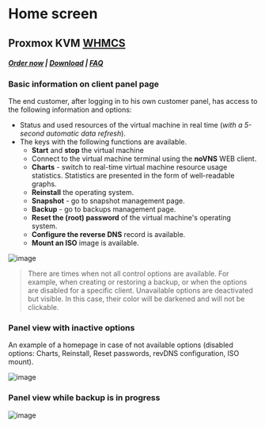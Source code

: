 # Home screen

## Proxmox KVM **[WHMCS](https://puqcloud.com/link.php?id=77)**

#####  [Order now](https://puqcloud.com/index.php?rp=/store/whmcs-module-proxmox-kvm) | [Download](https://download.puqcloud.com/WHMCS/servers/PUQ_WHMCS-Proxmox-KVM/) | [FAQ](https://faq.puqcloud.com/)

### Basic information on client panel page

The end customer, after logging in to his own customer panel, has access to the following information and options:

- Status and used resources of the virtual machine in real time (*with a 5-second automatic data refresh*).
- The keys with the following functions are available. 
    - **Start** and **stop** the virtual machine
    - Connect to the virtual machine terminal using the **noVNS** WEB client.
    - **Charts** - switch to real-time virtual machine resource usage statistics. Statistics are presented in the form of well-readable graphs.
    - **Reinstall** the operating system.
    - **Snapshot** - go to snapshot management page.
    - **Backup** - go to backups management page.
    - **Reset the (root) password** of the virtual machine's operating system.
    - **Configure the reverse DNS** record is available.
    - **Mount an ISO** image is available.

![image](https://github.com/PUQ-sp-z-o-o/WHMCS-Module-Proxmox-KVM/assets/81689153/f4d004fb-f4c5-4552-a977-0da8b5364acc)


>There are times when not all control options are available. For example, when creating or restoring a backup, or when the options are disabled for a specific client. Unavailable options are deactivated but visible. In this case, their color will be darkened and will not be clickable.

### Panel view with inactive options

An example of a homepage in case of not available options (disabled options: Charts, Reinstall, Reset passwords, revDNS configuration, ISO mount).

![image](https://github.com/PUQ-sp-z-o-o/WHMCS-Module-Proxmox-KVM/assets/81689153/0d832a20-daf6-49f6-84eb-28f796b03b94)



### Panel view while backup is in progress

![image](https://github.com/PUQ-sp-z-o-o/WHMCS-Module-Proxmox-KVM/assets/81689153/c1f8725a-dca2-4775-b8fb-e157015aaba6)
